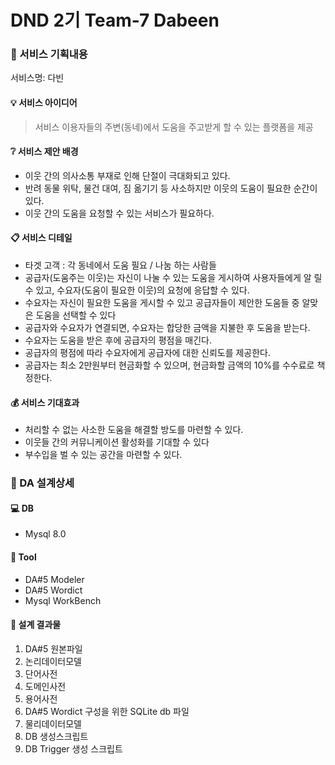
# DND 2기 Team-7 Dabeen

### :iphone: 서비스 기획내용
서비스명: 다빈

#### :bulb: 서비스 아이디어
> 서비스 이용자들의 주변(동네)에서 도움을 주고받게 할 수 있는 플랫폼을 제공

#### :grey_question: 서비스 제안 배경
* 이웃 간의 의사소통 부재로 인해 단절이 극대화되고 있다.
* 반려 동물 위탁, 물건 대여, 짐 옮기기 등 사소하지만 이웃의 도움이 필요한 순간이 있다.
* 이웃 간의 도움을 요청할 수 있는 서비스가 필요하다.

#### :clipboard: 서비스 디테일
* 타겟 고객 : 각 동네에서 도움 필요 / 나눔 하는 사람들
* 공급자(도움주는 이웃)는 자신이 나눌 수 있는 도움을 게시하여 사용자들에게 알 릴 수 있고, 수요자(도움이 필요한 이웃)의 요청에 응답할 수 있다. 
* 수요자는 자신이 필요한 도움을 게시할 수 있고 공급자들이 제안한 도움들 중 알맞은 도움을 선택할 수 있다
* 공급자와 수요자가 연결되면, 수요자는 합당한 금액을 지불한 후 도움을 받는다.
* 수요자는 도움을 받은 후에 공급자의 평점을 매긴다.
* 공급자의 평점에 따라 수요자에게 공급자에 대한 신뢰도를 제공한다.
* 공급자는 최소 2만원부터 현금화할 수 있으며, 현금화할 금액의 10%를 수수료로 책정한다.

#### :moneybag: 서비스 기대효과
* 처리할 수 없는 사소한 도움을 해결할 방도를 마련할 수 있다.
* 이웃들 간의 커뮤니케이션 활성화를 기대할 수 있다
* 부수입을 벌 수 있는 공간을 마련할 수 있다.

### :straight_ruler: DA 설계상세

#### :computer: DB
 - Mysql 8.0

#### :wrench: Tool
 - DA#5 Modeler
 - DA#5 Wordict
 - Mysql WorkBench

#### :checkered_flag: 설계 결과물
 1. DA#5 원본파일
 2. 논리데이터모델
 3. 단어사전
 4. 도메인사전
 5. 용어사전
 6. DA#5 Wordict 구성을 위한 SQLite db 파일
 7. 물리데이터모델
 8. DB 생성스크립트
 9. DB Trigger 생성 스크립트
